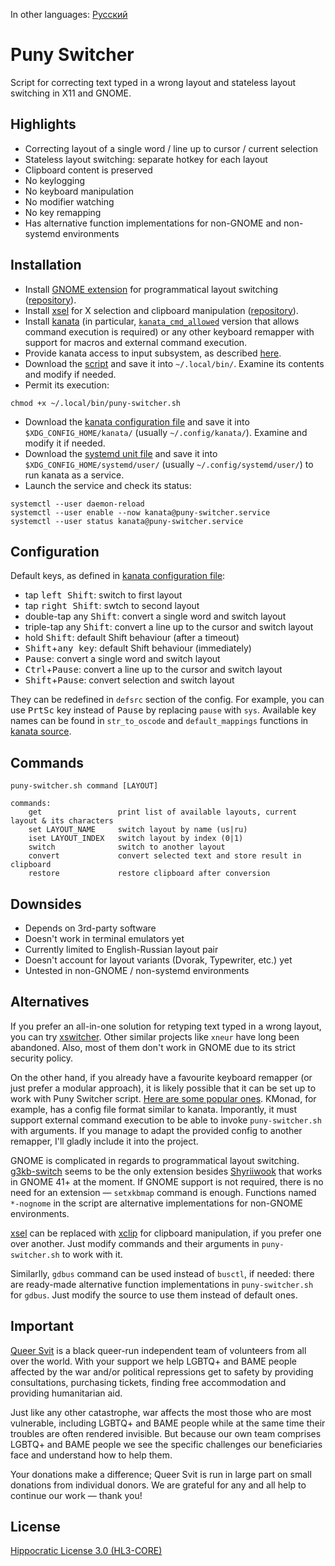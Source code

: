 In other languages: [Русский](./README.ru.md)

# Puny Switcher #

Script for correcting text typed in a wrong layout and stateless layout switching in X11 and GNOME.

## Highlights ##

- Correcting layout of a single word / line up to cursor / current selection
- Stateless layout switching: separate hotkey for each layout
- Clipboard content is preserved
- No keylogging
- No keyboard manipulation
- No modifier watching
- No key remapping
- Has alternative function implementations for non-GNOME and non-systemd environments

## Installation ##

- Install [GNOME extension](https://extensions.gnome.org/extension/6691/shyriiwook) for programmatical layout switching ([repository](https://github.com/madhead/shyriiwook)).
- Install [xsel](http://www.kfish.org/software/xsel/) for X selection and clipboard manipulation ([repository](https://github.com/kfish/xsel)).
- Install [kanata](https://github.com/jtroo/kanata/) (in particular, [`kanata_cmd_allowed`](https://github.com/jtroo/kanata/releases/latest) version that allows command execution is required) or any other keyboard remapper with support for macros and external command execution.
- Provide kanata access to input subsystem, as described [here](https://github.com/jtroo/kanata/blob/main/docs/setup-linux.md).
- Download the [script](./puny-switcher.sh) and save it into `~/.local/bin/`. Examine its contents and modify if needed.
- Permit its execution:
```
chmod +x ~/.local/bin/puny-switcher.sh
```
- Download the [kanata configuration file](./kanata/puny-switcher.kbd) and save it into `$XDG_CONFIG_HOME/kanata/` (usually `~/.config/kanata/`). Examine and modify it if needed.
- Download the [systemd unit file](./kanata/kanata@.service) and save it into `$XDG_CONFIG_HOME/systemd/user/` (usually `~/.config/systemd/user/`) to run kanata as a service.
- Launch the service and check its status:
```
systemctl --user daemon-reload
systemctl --user enable --now kanata@puny-switcher.service
systemctl --user status kanata@puny-switcher.service
```

## Configuration ##

Default keys, as defined in [kanata configuration file](./kanata/puny-switcher.kbd):
- tap <kbd>left Shift</kbd>: switch to first layout
- tap <kbd>right Shift</kbd>: swtch to second layout
- double-tap any <kbd>Shift</kbd>: convert a single word and switch layout
- triple-tap any <kbd>Shift</kbd>: convert a line up to the cursor and switch layout
- hold <kbd>Shift</kbd>: default Shift behaviour (after a timeout)
- <kbd>Shift</kbd>+<kbd>any key</kbd>: default Shift behaviour (immediately)
- <kbd>Pause</kbd>: convert a single word and switch layout
- <kbd>Сtrl</kbd>+<kbd>Pause</kbd>: convert a line up to the cursor and switch layout
- <kbd>Shift</kbd>+<kbd>Pause</kbd>: convert selection and switch layout

They can be redefined in `defsrc` section of the config. For example, you can use <kbd>PrtSc</kbd> key instead of <kbd>Pause</kbd> by replacing `pause` with `sys`. Available key names can be found in `str_to_oscode` and `default_mappings` functions in [kanata source](https://github.com/jtroo/kanata/blob/main/parser/src/keys/mod.rs).

## Commands ##

```
puny-switcher.sh command [LAYOUT]

commands:
	get					print list of available layouts, current layout & its characters
	set LAYOUT_NAME		switch layout by name (us|ru)
	iset LAYOUT_INDEX	switch layout by index (0|1)
	switch				switch to another layout
	convert				convert selected text and store result in clipboard
	restore				restore clipboard after conversion
```

## Downsides ##

- Depends on 3rd-party software
- Doesn't work in terminal emulators yet
- Currently limited to English-Russian layout pair
- Doesn't account for layout variants (Dvorak, Typewriter, etc.) yet
- Untested in non-GNOME / non-systemd environments

## Alternatives ##

If you prefer an all-in-one solution for retyping text typed in a wrong layout, you can try [xswitcher](https://github.com/ds-voix/xswitcher). Other similar projects like `xneur` have long been abandoned. Also, most of them don't work in GNOME due to its strict security policy.

On the other hand, if you already have a favourite keyboard remapper (or just prefer a modular approach), it is likely possible that it can be set up to work with Puny Switcher script. [Here are some popular ones](https://github.com/jtroo/kanata#similar-projects). KMonad, for example, has a config file format similar to kanata. Imporantly, it must support external command execution to be able to invoke `puny-switcher.sh` with arguments. If you manage to adapt the provided config to another remapper, I'll gladly include it into the project.

GNOME is complicated in regards to programmatical layout switching. [g3kb-switch](https://github.com/lyokha/g3kb-switch) seems to be the only extension besides [Shyriiwook](https://github.com/madhead/shyriiwook) that works in GNOME 41+ at the moment. If GNOME support is not required, there is no need for an extension — `setxkbmap` command is enough. Functions named `*-nognome` in the script are alternative implementations for non-GNOME environments.

[xsel](http://www.kfish.org/software/xsel/) can be replaced with [xclip](https://github.com/astrand/xclip) for clipboard manipulation, if you prefer one over another. Just modify commands and their arguments in `puny-switcher.sh` to work with it.

Similarlly, `gdbus` command can be used instead of `busctl`, if needed: there are ready-made alternative function implementations in `puny-switcher.sh` for `gdbus`. Just modify the source to use them instead of default ones.

## Important ##

[Queer Svit](https://queersvit.org/) is a black queer-run independent team of volunteers from all over the world. With your support we help LGBTQ+ and BAME people affected by the war and/or political repressions get to safety by providing consultations, purchasing tickets, finding free accommodation and providing humanitarian aid.

‌‌Just like any other catastrophe, war affects the most those who are most vulnerable, including LGBTQ+ and BAME people while at the same time their troubles are often rendered invisible. But because our own team comprises LGBTQ+ and BAME people we see the specific challenges our beneficiaries face and understand how to help them.

‌Your donations make a difference; Queer Svit is run in large part on small donations from individual donors. We are grateful for any and all help to continue our work — thank you!

## License ##

[Hippocratic License 3.0 (HL3-CORE)](https://github.com/roadkell/puny-switcher/blob/main/LICENSE.md)
